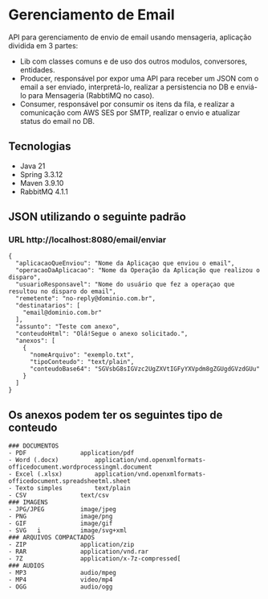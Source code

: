 # Gerenciamento de Email
API para gerenciamento de envio de email usando mensageria, aplicação dividida em 3 partes:
- Lib com classes comuns e de uso dos outros modulos, conversores, entidades.
- Producer, responsável por expor uma API para receber um JSON com o email a ser enviado, interpretá-lo, realizar a persistencia no DB e enviá-lo para Mensageria (RabbtiMQ no caso).
- Consumer, responsável por consumir os itens da fila, e realizar a comunicação com AWS SES por SMTP, realizar o envio e atualizar status do email no DB.

## Tecnologias
- Java 21
- Spring 3.3.12
- Maven 3.9.10
- RabbitMQ 4.1.1

## JSON utilizando o seguinte padrão
### URL http://localhost:8080/email/enviar
	{
	  "aplicacaoQueEnviou": "Nome da Aplicaçao que enviou o email",
	  "operacaoDaAplicacao": "Nome da Operação da Aplicação que realizou o disparo",
	  "usuarioResponsavel": "Nome do usuário que fez a operaçao que resultou no disparo do email",
	  "remetente": "no-reply@dominio.com.br",
	  "destinatarios": [
	    "email@dominio.com.br"
	  ],
	  "assunto": "Teste com anexo",
	  "conteudoHtml": "Olá!Segue o anexo solicitado.",
	  "anexos": [
	    {
	      "nomeArquivo": "exemplo.txt",
	      "tipoConteudo": "text/plain",
	      "conteudoBase64": "SGVsbG8sIGVzc2UgZXVtIGFyYXVpdm8gZGUgdGVzdGUu" 
	    }
	  ]
	}

## Os anexos podem ter os seguintes tipo de conteudo
	### DOCUMENTOS
	- PDF				application/pdf
	- Word (.docx)			application/vnd.openxmlformats-officedocument.wordprocessingml.document
	- Excel (.xlsx)			application/vnd.openxmlformats-officedocument.spreadsheetml.sheet
	- Texto simples			text/plain
	- CSV				text/csv
	### IMAGENS
	- JPG/JPEG		  	image/jpeg
	- PNG				image/png
	- GIF				image/gif
	- SVG	i			image/svg+xml
	### ARQUIVOS COMPACTADOS
	- ZIP				application/zip
	- RAR				application/vnd.rar
	- 7Z				application/x-7z-compressed[
	### AUDIOS
	- MP3				audio/mpeg
	- MP4				video/mp4
	- OGG				audio/ogg

